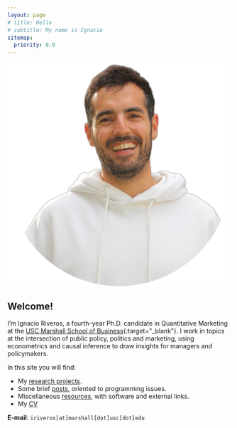 ```yaml
---
layout: page
# title: Hello
# subtitle: My name is Ignacio
sitemap:
  priority: 0.9
---
```


<img src="/assets/images/profile-pic-3.png" id="about-img">

## Welcome!
I’m Ignacio Riveros, a fourth-year Ph.D. candidate in Quantitative Marketing at the [USC Marshall School of Business](https://www.marshall.usc.edu){:target="_blank"}. I work in topics at the intersection of public policy, politics and marketing, using econometrics and causal inference to draw insights for managers and policymakers.

 <!-- Before joining USC, I worked as a data scientist at [ConsiliumBots](https://www.consiliumbots.com/), a non-profit Ed-tech startup. I hold a B.A. in Economics and an M.A. in Economic Analysis from the University of Chile. -->

<!-- Descripción sobre mis research interests -->

In this site you will find: 
- My [research projects]({{site.baseurl}}/research). 
- Some brief [posts]({{site.baseurl}}/posts), oriented to programming issues. 
- Miscellaneous [resources]({{site.baseurl}}/resources), with software and external links.
- My [CV]({{site.baseurl}}/assets/cv.pdf)

**E-mail**: `iriveros[at]marshall[dot]usc[dot]edu`

